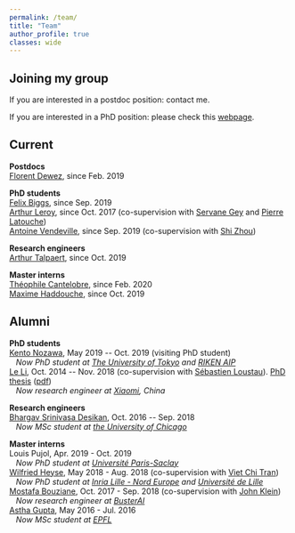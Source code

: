 ```yaml
---
permalink: /team/
title: "Team"
author_profile: true
classes: wide
---
```


## Joining my group

If you are interested in a postdoc position: contact me.

If you are interested in a PhD position: please check this [webpage](https://www.ucl.ac.uk/ai-centre/study).

## Current

**Postdocs**   
[Florent Dewez](https://www.linkedin.com/in/florent-dewez-11783912a/), since Feb. 2019

**PhD students**   
[Felix Biggs](https://www.felixbiggs.com), since Sep. 2019   
[Arthur Leroy](https://arthur-leroy.netlify.app), since Oct. 2017 (co-supervision with [Servane Gey](http://helios.mi.parisdescartes.fr/~gey/) and [Pierre Latouche](http://helios.mi.parisdescartes.fr/~platouch/))       
[Antoine Vendeville](https://github.com/AntoineVendeville), since Sep. 2019 (co-supervision with [Shi Zhou](https://wp.cs.ucl.ac.uk/shizhou/))   
<!-- and [Jean-François Toussaint](https://fr.wikipedia.org/wiki/Jean-François_Toussaint))    -->

**Research engineers**    
[Arthur Talpaert](https://www.linkedin.com/in/arthur-talpaert-04b446a5/), since Oct. 2019   

**Master interns**      
[Théophile Cantelobre](https://github.com/theophilec), since Feb. 2020   
[Maxime Haddouche](https://www.linkedin.com/in/maxime-haddouche-0b4973163/), since Oct. 2019    


## Alumni

<!-- **Postdocs** -->

**PhD students**       
[Kento Nozawa](https://nzw0301.github.io), May 2019 -- Oct. 2019 (visiting PhD student)      
&nbsp;&nbsp;&nbsp;*Now PhD student at [The University of Tokyo](https://www.u-tokyo.ac.jp/en/) and [RIKEN AIP](https://www.u-tokyo.ac.jp/en/)*       
[Le Li](https://www.researchgate.net/scientific-contributions/2108172811_Le_Li), Oct. 2014 -- Nov. 2018 (co-supervision with [Sébastien Loustau](https://www.linkedin.com/in/sébastien-loustau-b57b4555/)). [PhD thesis](https://tel.archives-ouvertes.fr/tel-01970795/) ([pdf](https://tel.archives-ouvertes.fr/tel-01970795/document))            
&nbsp;&nbsp;&nbsp;*Now research engineer at [Xiaomi](https://www.mi.com/global/about), China* 

**Research engineers**     
[Bhargav Srinivasa Desikan](https://github.com/bhargavvader/), Oct. 2016 -- Sep. 2018      
&nbsp;&nbsp;&nbsp;*Now MSc student at [the University of Chicago](https://www.uchicago.edu)*

**Master interns**         
Louis Pujol, Apr. 2019 - Oct. 2019    
&nbsp;&nbsp;&nbsp;*Now PhD student at [Université Paris-Saclay](https://www.universite-paris-saclay.fr)*		     
[Wilfried Heyse](https://www.linkedin.com/in/wilfried-heyse-711008151/), May 2018 - Aug. 2018 (co-supervision with [Viet Chi Tran](https://perso.math.u-pem.fr/tran.viet-chi/))     
&nbsp;&nbsp;&nbsp;*Now PhD student at [Inria Lille - Nord Europe](https://www.inria.fr/fr/centre-inria-lille-nord-europe) and [Université de Lille](https://www.univ-lille.fr)*     
[Mostafa Bouziane](https://www.linkedin.com/in/mostafa-b-49732b11b/), Oct. 2017 - Sep. 2018 (co-supervision with [John Klein](https://john-klein.github.io))     
&nbsp;&nbsp;&nbsp;*Now research engineer at [BusterAI](https://buster.ai)*   
[Astha Gupta](https://github.com/astha736/), May 2016 - Jul. 2016    
&nbsp;&nbsp;&nbsp;*Now MSc student at [EPFL](https://www.epfl.ch/fr/)*    
